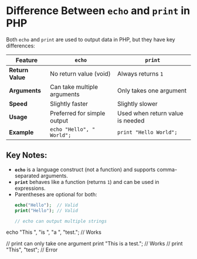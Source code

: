 # Difference Between `echo` and `print` in PHP

Both `echo` and `print` are used to output data in PHP, but they have key differences:

| Feature          | `echo`                          | `print`                        |
|------------------|---------------------------------|--------------------------------|
| **Return Value** | No return value (void)          | Always returns `1`             |
| **Arguments**    | Can take multiple arguments     | Only takes one argument        |
| **Speed**        | Slightly faster                 | Slightly slower                |
| **Usage**        | Preferred for simple output     | Used when return value is needed |
| **Example**      | `echo "Hello", " World";`       | `print "Hello World";`         |

## Key Notes:
- **`echo`** is a language construct (not a function) and supports comma-separated arguments.
- **`print`** behaves like a function (returns `1`) and can be used in expressions.
- Parentheses are optional for both:
  ```php
  echo("Hello");  // Valid
  print("Hello"); // Valid

  // echo can output multiple strings
echo "This ", "is ", "a ", "test.";  // Works

// print can only take one argument
print "This is a test.";  // Works
// print "This", "test";  // Error
